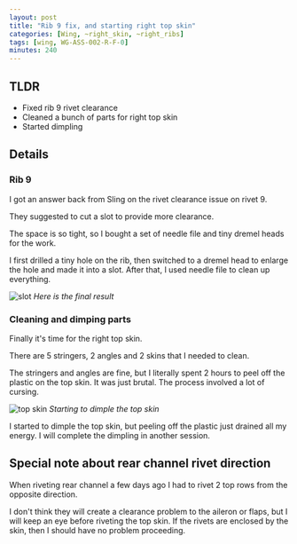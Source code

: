 ```yaml
---
layout: post
title: "Rib 9 fix, and starting right top skin"
categories: [Wing, ~right_skin, ~right_ribs]
tags: [wing, WG-ASS-002-R-F-0]
minutes: 240
---
```


## TLDR

- Fixed rib 9 rivet clearance
- Cleaned a bunch of parts for right top skin
- Started dimpling

## Details

### Rib 9

I got an answer back from Sling on the rivet clearance issue on rivet 9.

They suggested to cut a slot to provide more clearance.

The space is so tight, so I bought a set of needle file and tiny dremel heads for the work.

I first drilled a tiny hole on the rib, then switched to a dremel head to enlarge the hole and made it into a slot. After that, I used needle file to clean up everything.

![slot](https://lh3.googleusercontent.com/pw/AP1GczP_u-s9hnWBqyfmuW6pGliffWKald1DAxUAaYUpFVGa46h7vDGy_S0zvkVwofRorph_E02NiUSXHsShjW8lakAZ6rbmZksEJ35b9BU33NYwseEMasaMaCbISWdPkC5nONi6ZiHzDt-I0clglngx8N57Tg=w3850-h2888-s-no-gm?authuser=3)
_Here is the final result_

### Cleaning and dimping parts

Finally it's time for the right top skin.

There are 5 stringers, 2 angles and 2 skins that I needed to clean.

The stringers and angles are fine, but I literally spent 2 hours to peel off the plastic on the top skin. It was just brutal. The process involved a lot of cursing.

![top skin](https://lh3.googleusercontent.com/pw/AP1GczPZBR_HBBNaZLkfiqfI5-PdiN_mWgaYgeWY25uIVEzMkHM0S1Qq1_E9y9NXdxGAbwcIMpcQkN6jyRmnDKZA946qZXIm0UL0GhXzZerRpWVpHYxfS7KH8UvkhavW1uUlDxNduVriTO-UIo4fnPzSQihuZg=w2166-h2888-s-no-gm?authuser=3)
_Starting to dimple the top skin_

I started to dimple the top skin, but peeling off the plastic just drained all my energy. I will complete the dimpling in another session.

## Special note about rear channel rivet direction

When riveting rear channel a few days ago I had to rivet 2 top rows from the opposite direction.

I don't think they will create a clearance problem to the aileron or flaps, but I will keep an eye before riveting the top skin. If the rivets are enclosed by the skin, then I should have no problem proceeding.
